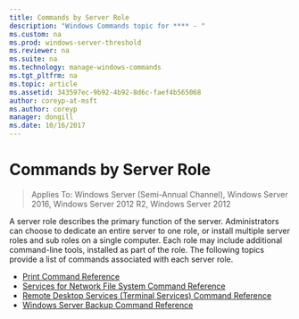 ```yaml
---
title: Commands by Server Role
description: "Windows Commands topic for **** - "
ms.custom: na
ms.prod: windows-server-threshold
ms.reviewer: na
ms.suite: na
ms.technology: manage-windows-commands
ms.tgt_pltfrm: na
ms.topic: article
ms.assetid: 343597ec-9b92-4b92-8d6c-faef4b565068
author: coreyp-at-msft
ms.author: coreyp
manager: dongill
ms.date: 10/16/2017
---
```

# Commands by Server Role

>Applies To: Windows Server (Semi-Annual Channel), Windows Server 2016, Windows Server 2012 R2, Windows Server 2012

A server role describes the primary function of the server. Administrators can choose to dedicate an entire server to one role, or install multiple server roles and sub roles on a single computer. Each role may include additional command-line tools, installed as part of the role. The following topics provide a list of commands associated with each server role.

-   [Print Command Reference](print-command-reference.md)
-   [Services for Network File System Command Reference](services-for-network-file-system-command-reference.md)
-   [Remote Desktop Services &#40;Terminal Services&#41; Command Reference](remote-desktop-services-terminal-services-command-reference.md)
-   [Windows Server Backup Command Reference](windows-server-backup-command-reference.md)
